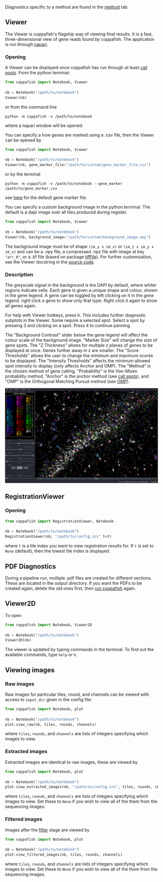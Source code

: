 Diagnostics specific to a method are found in the [method](find_spots.md) tab.

## Viewer

The Viewer is coppafish's flagship way of viewing final results. It is a fast, three-dimensional view of gene reads 
found by coppafish. The application is run through [napari](https://github.com/napari/napari).

### Opening

A Viewer can be displayed once coppafish has run through at least [call spots](overview.md#call-spots). From the python 
terminal:

```py
from coppafish import Notebook, Viewer

nb = Notebook("/path/to/notebook")
Viewer(nb)
```

or from the command line

```terminal
python -m coppafish -v /path/to/notebook
```

where a napari window will be opened.

You can specify a how genes are marked using a .csv file, then the Viewer can be opened by

```py
from coppafish import Notebook, Viewer

nb = Notebook("/path/to/notebook")
Viewer(nb, gene_marker_file="/path/to/custom/gene_marker_file.csv")
```

or by the terminal

```terminal
python -m coppafish -v /path/to/notebook --gene_marker /path/to/gene_marker.csv
```

see [here](https://github.com/paulshuker/coppafish/raw/HEAD/coppafish/plot/results_viewer/gene_color.csv) for the 
default gene marker file.

You can specify a custom background image in the python terminal. The default is a dapi image over all tiles produced 
during register.

```py
from coppafish import Notebook, Viewer

nb = Notebook("/path/to/notebook")
Viewer(nb, background_image="/path/to/custom/background_image.npy")
```

The background image must be of shape `(im_y x im_x)` or `(im_z x im_y x im_x)` and can be a .npy file, a compressed 
.npz file with image at key `"arr_0"`, or a .tif file (based on package 
[tifffile](https://github.com/cgohlke/tifffile)). For further customisation, see the Viewer docstring in the 
[source code](https://github.com/paulshuker/coppafish/blob/HEAD/coppafish/plot/results_viewer/base.py).

### Description

The greyscale signal in the background is the DAPI by default, where whiter regions indicate cells. Each gene is given 
a unique shape and colour, shown in the gene legend. A gene can be toggled by left clicking on it in the gene legend, 
right click a gene to show only that type. Right click it again to show all genes again.

For help with Viewer hotkeys, press h. This includes further diagnostic subplots in the Viewer. Some require a selected 
spot. Select a spot by pressing 3 and clicking on a spot. Press 4 to continue panning.

The "Background Contrast" slider below the gene legend will affect the colour scale of the background image. "Marker 
Size" will change the size of gene spots. The "Z Thickness" allows for multiple z planes of genes to be displayed at 
once. Genes further away in z are smaller. The "Score Thresholds" allows the user to change the minimum and maximum 
scores to be displayed. The "Intensity Thresholds" affects the minimum allowed spot intensity to display (only affects 
Anchor and OMP). The "Method" is the chosen method of gene calling. "Probability" is the Von-Mises probability method, 
"Anchor" is the anchor method (see [call spots](overview.md#call-spots)), and "OMP" is the Orthogonal Matching Pursuit 
method (see [OMP](overview.md#orthogonal-matching-pursuit)).

![](images/Viewer_example.PNG "The Viewer")

## RegistrationViewer

### Opening

```python
from coppafish import RegistrationViewer, Notebook

nb = Notebook("/path/to/notebook")
RegistrationViewer(nb, "/path/to/config.ini" t=t)
```

where `t` is a tile index you want to view registration results for. If `t` is set to `None` (default), then the lowest 
tile index is displayed.

## PDF Diagnostics

During a pipeline run, multiple .pdf files are created for different sections. These are located in the output 
directory. If you want the PDFs to be created again, delete the old ones first, then 
[run coppafish](basic_usage.md/#running) again.

## Viewer2D

To open
```python
from coppafish import Notebook, Viewer2D

nb = Notebook("/path/to/notebook")
Viewer2D(nb)
```

The viewer is updated by typing commands in the terminal. To find out the available commands, type `help` or `h`.

## Viewing images

### Raw images

Raw images for particular tiles, round, and channels can be viewed with access to `input_dir` given in the config file:

```python
from coppafish import Notebook, plot

nb = Notebook("/path/to/notebook")
plot.view_raw(nb, tiles, rounds, channels)
```

where `tiles`, `rounds`, and `channels` are lists of integers specifying which images to view.

### Extracted images

Extracted images are identical to raw images, these are viewed by

```python
from coppafish import Notebook, plot

nb = Notebook("/path/to/notebook")
plot.view_extracted_images(nb, "/path/to/config.ini", tiles, rounds, channels)
```

where `tiles`, `rounds`, and `channels` are lists of integers specifying which images to view. Set these to `None` if 
you wish to view all of the them from the sequencing images.

### Filtered images

Images after the [filter](overview.md#filter) stage are viewed by

```python
from coppafish import Notebook, plot

nb = Notebook("/path/to/notebook")
plot.view_filtered_images(nb, tiles, rounds, channels)
```

where `tiles`, `rounds`, and `channels` are lists of integers specifying which images to view. Set these to `None` if 
you wish to view all of the them from the sequencing images.
